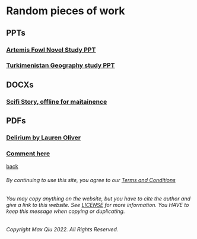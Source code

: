 # Random pieces of work
## PPTs
### [Artemis Fowl Novel Study PPT](https://qqiumax.github.io/random/novelstudy01.pptx)
### [Turkimenistan Geography study PPT](https://qqiumax.github.io/random/turkimenistanstudy.pptx)
## DOCXs
### [Scifi Story, offline for maitainence](https://qqiumax.github.io/random/scifi.docx)

## PDFs
### [Delirium by Lauren Oliver](https://qqiumax.github.io/random/delirium.pdf)
### **[Comment here](https://qqiumax.github.io/comment/)**
[back](https://qqiumax.github.io/home/)


###### By continuing to use this site, you agree to our [Terms and Conditions](https://qqiumax.github.io/terms/)

###### You may copy anything on the website, but you have to cite the author and give a link to this website. See [LICENSE](https://qqiumax.github.io/LICENSE) for more information. You HAVE to keep this message when copying or duplicating.

###### Copyright Max Qiu 2022. All Rights Reserved.